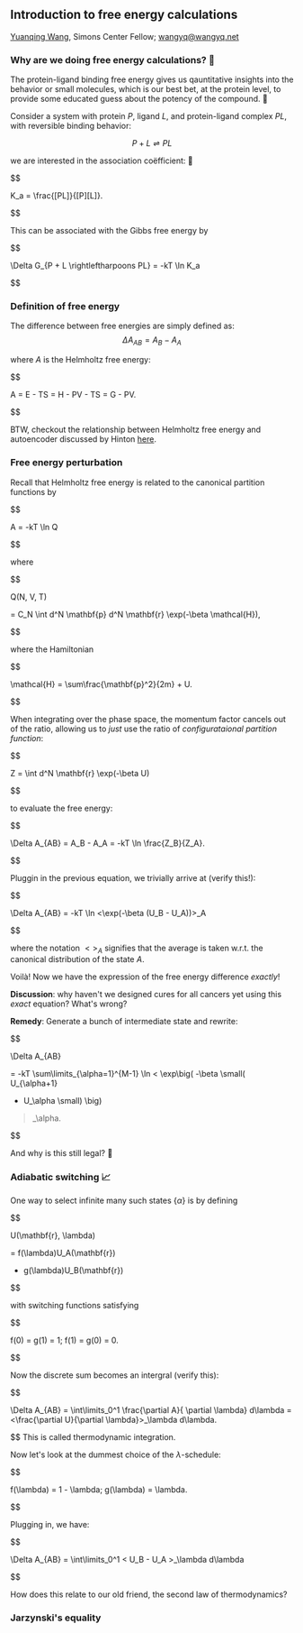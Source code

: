 Introduction to free energy calculations
---

[Yuanqing Wang](wangyq.net/contact),
Simons Center Fellow;
[wangyq@wangyq.net](mailto:wangyq@wangyq.net)

### Why are we doing free energy calculations? 🤔
The protein-ligand binding free energy gives us
qauntitative insights into the behavior or small molecules,
which is our best bet, at the protein level,
to provide some educated guess about the potency of the compound. 💊

Consider a system
with protein $P$, ligand $L$, and protein-ligand complex $PL$,
with reversible binding behavior:

$$
P + L \rightleftharpoons PL
$$

we are interested in the association coëfficient: 🤝

$$

K_a = \frac{[PL]}{[P][L]}.

$$

This can be associated with the Gibbs free energy by

$$

\Delta G_{P + L \rightleftharpoons PL} = -kT \ln K_a

$$


### Definition of free energy 

The difference between free energies are simply defined as:
$$
\Delta A_{AB} = A_B - A_A
$$

where $A$ is the Helmholtz free energy:

$$

A = E - TS
= H - PV - TS 
= G - PV.

$$

BTW, checkout the relationship between Helmholtz free energy and autoencoder discussed by Hinton [here](https://proceedings.neurips.cc/paper/1993/hash/9e3cfc48eccf81a0d57663e129aef3cb-Abstract.html).


### Free energy perturbation
Recall that Helmholtz free energy is related to the canonical partition functions by

$$

A = -kT \ln Q

$$

where

$$

Q(N, V, T)

= C_N \int d^N \mathbf{p} d^N \mathbf{r}
\exp(-\beta \mathcal{H}),

$$

where the Hamiltonian

$$

\mathcal{H} = \sum\frac{\mathbf{p}^2}{2m} + U.

$$

When integrating over the phase space,
the momentum factor cancels out of the ratio, allowing us to _just_ use the ratio of
_configurataional partition function_:

$$

Z = \int d^N \mathbf{r} \exp(-\beta U)

$$

to evaluate the free energy:

$$

\Delta A_{AB} 
= A_B - A_A
= -kT \ln \frac{Z_B}{Z_A}.

$$

Pluggin in the previous equation,
we trivially arrive at (verify this!):

$$

\Delta A_{AB} = -kT \ln <\exp(-\beta (U_B - U_A))>_A

$$

where the notation $<>_A$ signifies that the average is taken w.r.t. the canonical distribution of the state $A$.

Voilà! Now we have the expression of the free energy difference _exactly_!

**Discussion**: 
why haven't we designed cures for all cancers yet using this _exact_ equation? 
What's wrong?

**Remedy**: 
Generate a bunch of intermediate state and rewrite:

$$

\Delta A_{AB}

= -kT 
\sum\limits_{\alpha=1}^{M-1}
\ln
<
\exp\big(
-\beta
\small(
U_{\alpha+1}
- U_\alpha
\small)
\big)
>_\alpha.

$$

And why is this still legal? 🤨

### Adiabatic switching 📈

One way to select infinite many such states  $\{\alpha \}$ is by defining

$$

U(\mathbf{r}, \lambda)

= f(\lambda)U_A(\mathbf{r})
+ g(\lambda)U_B(\mathbf{r})

$$

with switching functions satisfying

$$

f(0) = g(1) = 1;
f(1) = g(0) = 0.

$$

Now the discrete sum becomes an intergral (verify this):

$$

\Delta A_{AB} 
= \int\limits_0^1
\frac{\partial A}{ \partial \lambda} d\lambda
= <\frac{\partial U}{\partial \lambda}>_\lambda d\lambda.

$$
This is called thermodynamic integration.

Now let's look at the dummest choice of the $\lambda$-schedule:

$$

f(\lambda) = 1 - \lambda; g(\lambda) = \lambda.

$$

Plugging in, we have:

$$

\Delta A_{AB} = 
\int\limits_0^1 < U_B - U_A >_\lambda d\lambda

$$

How does this relate to our old friend, the second law of thermodynamics?

### Jarzynski's equality




